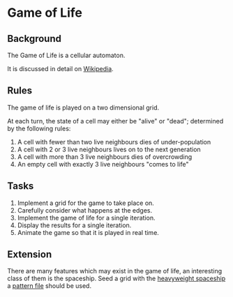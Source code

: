 # Game of Life

## Background

The Game of Life is a cellular automaton.

It is discussed in detail on [Wikipedia](https://en.wikipedia.org/wiki/Conway%27s_Game_of_Life).

## Rules

The game of life is played on a two dimensional grid.

At each turn, the state of a cell may either be "alive" or "dead"; determined by the following rules:

1. A cell with fewer than two live neighbours dies of under-population
2. A cell with 2 or 3 live neighbours lives on to the next generation
3. A cell with more than 3 live neighbours dies of overcrowding
4. An empty cell with exactly 3 live neighbours "comes to life"

## Tasks

1. Implement a grid for the game to take place on.
2. Carefully consider what happens at the edges.
3. Implement the game of life for a single iteration.
4. Display the results for a single iteration.
5. Animate the game so that it is played in real time.

## Extension

There are many features which may exist in the game of life, an interesting class of them is the spaceship.
Seed a grid with the [heavyweight spaceship](https://conwaylife.com/wiki/Heavyweight_spaceship) a [pattern file](https://www.conwaylife.com/patterns/hwss.cells) should be used.
